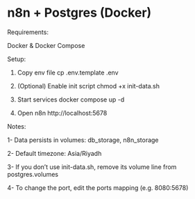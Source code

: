 # n8n + Postgres (Docker)
Requirements:

Docker & Docker Compose

Setup:
1) Copy env file
cp .env.template .env

2) (Optional) Enable init script
chmod +x init-data.sh

3) Start services
docker compose up -d

4) Open n8n
http://localhost:5678

Notes:

1- Data persists in volumes: db_storage, n8n_storage

2- Default timezone: Asia/Riyadh

3- If you don’t use init-data.sh, remove its volume line from postgres.volumes

4- To change the port, edit the ports mapping (e.g. 8080:5678)
